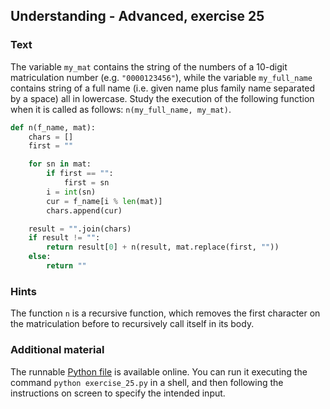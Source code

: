## Understanding - Advanced, exercise 25

### Text
The variable `my_mat` contains the string of the numbers of a 10-digit matriculation number (e.g. `"0000123456"`), while the variable `my_full_name` contains string of a full name (i.e. given name plus family name separated by a space) all in lowercase. Study the execution of the following function when it is called as follows: `n(my_full_name, my_mat)`.

```python
def n(f_name, mat):
    chars = []
    first = ""

    for sn in mat:
        if first == "":
            first = sn
        i = int(sn)
        cur = f_name[i % len(mat)]
        chars.append(cur)

    result = "".join(chars)
    if result != "":
        return result[0] + n(result, mat.replace(first, ""))
    else:
        return ""
```

### Hints
The function `n` is a recursive function, which removes the first character on the matriculation before to recursively call itself in its body.

### Additional material
The runnable [Python file](exercise_25.py) is available online. You can run it executing the command `python exercise_25.py` in a shell, and then following the instructions on screen to specify the intended input.
